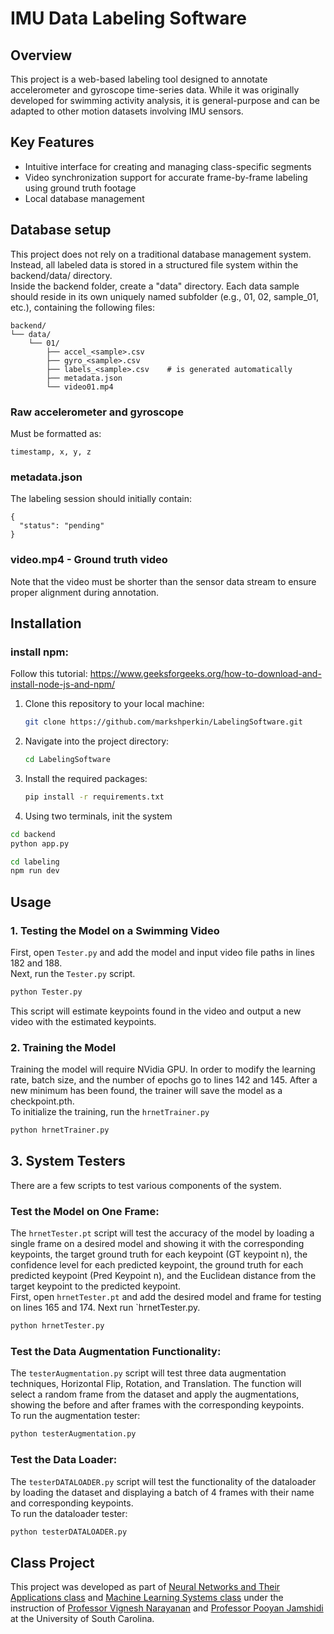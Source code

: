 # IMU Data Labeling Software

## Overview
This project is a web-based labeling tool designed to annotate accelerometer and gyroscope time-series data. While it was originally developed for swimming activity analysis, it is general-purpose and can be adapted to other motion datasets involving IMU sensors.

## Key Features
 - Intuitive interface for creating and managing class-specific segments  
 - Video synchronization support for accurate frame-by-frame labeling using ground truth footage  
 - Local database management  

## Database setup
This project does not rely on a traditional database management system. Instead, all labeled data is stored in a structured file system within the backend/data/ directory.  
Inside the backend folder, create a "data" directory. Each data sample should reside in its own uniquely named subfolder (e.g., 01, 02, sample_01, etc.), containing the following files:  
```
backend/  
└── data/  
    └── 01/  
        ├── accel_<sample>.csv  
        ├── gyro_<sample>.csv  
        ├── labels_<sample>.csv    # is generated automatically  
        ├── metadata.json  
        └── video01.mp4  
```
### Raw accelerometer and gyroscope 
Must be formatted as:  
```
timestamp, x, y, z
```
### metadata.json 
The labeling session should initially contain:
```
{
  "status": "pending"
}
```
### video.mp4 - Ground truth video
Note that the video must be shorter than the sensor data stream to ensure proper alignment during annotation.

## Installation

### install npm:
Follow this tutorial: https://www.geeksforgeeks.org/how-to-download-and-install-node-js-and-npm/

1. Clone this repository to your local machine:
    ```bash
    git clone https://github.com/markshperkin/LabelingSoftware.git
    ```

2. Navigate into the project directory:
    ```bash
    cd LabelingSoftware
    ```

3. Install the required packages:
    ```bash
    pip install -r requirements.txt
    ```
4. Using two terminals, init the system
```bash
cd backend
python app.py
```
```bash
cd labeling
npm run dev
```

## Usage

### 1. Testing the Model on a Swimming Video

First, open `Tester.py` and add the model and input video file paths in lines 182 and 188. <br>Next, run the `Tester.py` script. 
```bash
python Tester.py
```
This script will estimate keypoints found in the video and output a new video with the estimated keypoints.

### 2. Training the Model

Training the model will require NVidia GPU. In order to modify the learning rate, batch size, and the number of epochs go to lines 142 and 145. After a new minimum has been found, the trainer will save the model as a checkpoint.pth.
<br> To initialize the training, run the `hrnetTrainer.py`
```bash
python hrnetTrainer.py
```
## 3. System Testers
There are a few scripts to test various components of the system.
### Test the Model on One Frame:
The `hrnetTester.pt` script will test the accuracy of the model by loading a single frame on a desired model and showing it with the corresponding keypoints, the target ground truth for each keypoint (GT keypoint n), the confidence level for each predicted keypoint, 
the ground truth for each predicted keypoint (Pred Keypoint n), and the Euclidean distance from the target keypoint to the predicted keypoint.
<br>First, open `hrnetTester.pt` and add the desired model and frame for testing on lines 165 and 174. Next run `hrnetTester.py.
```bash
python hrnetTester.py
```
### Test the Data Augmentation Functionality:
The `testerAugmentation.py` script will test three data augmentation techniques, Horizontal Flip, Rotation, and Translation. The function will select a random frame from the dataset and apply the augmentations, showing the before and after frames with the corresponding keypoints.
<br> To run the augmentation tester:
```bash
python testerAugmentation.py


```
### Test the Data Loader:
The `testerDATALOADER.py` script will test the functionality of the dataloader by loading the dataset and displaying a batch of 4 frames with their name and corresponding keypoints.
<br> To run the dataloader tester:
```bash
python testerDATALOADER.py
```

## Class Project

This project was developed as part of [Neural Networks and Their Applications class](https://cse.sc.edu/class/584) and [Machine Learning Systems class](https://cse.sc.edu/class/585) under the instruction of [Professor Vignesh Narayanan](https://sc.edu/study/colleges_schools/engineering_and_computing/faculty-staff/narayanan_vignesh.php) and [Professor Pooyan Jamshidi](https://sc.edu/study/colleges_schools/engineering_and_computing/faculty-staff/Jamshidi.php) at the University of South Carolina.

